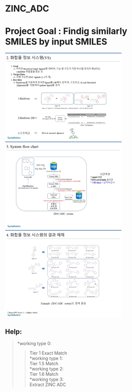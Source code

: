 ZINC_ADC
==========
# Project Goal : Findig similarly SMILES by input SMILES
<img src="./imgs/ZINC_ADC.VS_concept.jpg" width="75%" height="50%"></img><br/>
<img src="./imgs/ZINC_ADC.workflow.jpg" width="75%" height="50%"></img><br/>
<img src="./imgs/ZINC_ADC.ExampleOfResults.jpg" width="75%" height="50%"></img><br/>

## Help:
>*working type 0:   
>   > Tier 1 Exact Match   
>*working type 1:   
>   > Tier 1.5 Match   
>*working type 2:   
>   > Tier 1.6 Match   
>*working type 3:   
>   > Extract ZINC ADC   
